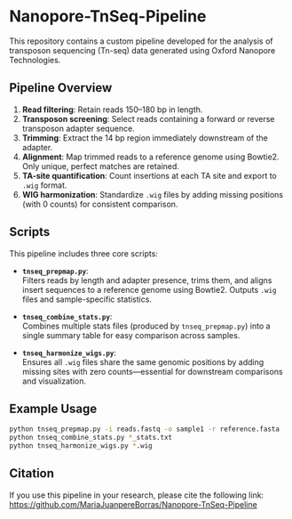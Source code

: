 # Nanopore-TnSeq-Pipeline
This repository contains a custom pipeline developed for the analysis of transposon sequencing (Tn-seq) data generated using Oxford Nanopore Technologies. 

## Pipeline Overview

1. **Read filtering**: Retain reads 150–180 bp in length.
2. **Transposon screening**: Select reads containing a forward or reverse transposon adapter sequence.
3. **Trimming**: Extract the 14 bp region immediately downstream of the adapter.
4. **Alignment**: Map trimmed reads to a reference genome using Bowtie2. Only unique, perfect matches are retained.
5. **TA-site quantification**: Count insertions at each TA site and export to `.wig` format.
6. **WIG harmonization**: Standardize `.wig` files by adding missing positions (with 0 counts) for consistent comparison.

## Scripts

This pipeline includes three core scripts:

- **`tnseq_prepmap.py`**:  
  Filters reads by length and adapter presence, trims them, and aligns insert sequences to a reference genome using Bowtie2. Outputs `.wig` files and sample-specific statistics.

- **`tnseq_combine_stats.py`**:  
  Combines multiple stats files (produced by `tnseq_prepmap.py`) into a single summary table for easy comparison across samples.

- **`tnseq_harmonize_wigs.py`**:  
  Ensures all `.wig` files share the same genomic positions by adding missing sites with zero counts—essential for downstream comparisons and visualization.


## Example Usage

```bash
python tnseq_prepmap.py -i reads.fastq -o sample1 -r reference.fasta
python tnseq_combine_stats.py *_stats.txt
python tnseq_harmonize_wigs.py *.wig
```

## Citation

If you use this pipeline in your research, please cite the following link:
https://github.com/MariaJuanpereBorras/Nanopore-TnSeq-Pipeline

